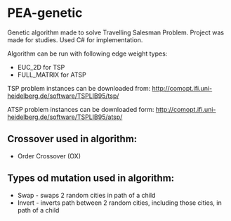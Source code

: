 # PEA-genetic

Genetic algorithm made to solve Travelling Salesman Problem. Project was made for studies. Used C# for implementation.

Algorithm can be run with following edge weight types:
* EUC_2D for TSP
* FULL_MATRIX for ATSP

TSP problem instances can be downloaded from: http://comopt.ifi.uni-heidelberg.de/software/TSPLIB95/tsp/

ATSP problem instances can be downloaded form: http://comopt.ifi.uni-heidelberg.de/software/TSPLIB95/atsp/

## Crossover used in algorithm:
* Order Crossover (OX)

## Types od mutation used in algorithm:
* Swap - swaps 2 random cities in path of a child
* Invert - inverts path between 2 random cities, including those cities, in path of a child
